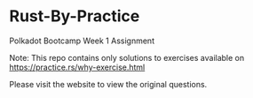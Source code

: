 # Rust-By-Practice
Polkadot Bootcamp Week 1 Assignment

Note: This repo contains only solutions to exercises available on https://practice.rs/why-exercise.html

Please visit the website to view the original questions.
